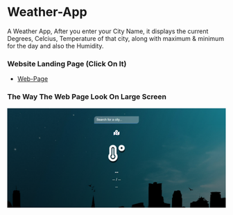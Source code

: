 # Weather-App
A Weather App, After you enter your City Name, it displays the current Degrees, Celcius, Temperature of that city, along with maximum & minimum for the day and also the Humidity.

### Website Landing Page (Click On It)
* [Web-Page](https://shahzaibfardeen.github.io/Weather_App/)

### The Way The Web Page Look On Large Screen 
![Web_Page_Image](Weather.png)

